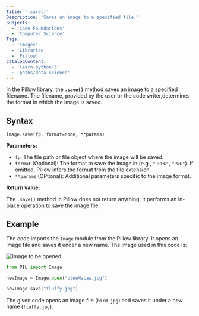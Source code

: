 ```yaml
---
Title: '.save()'
Description: 'Saves an image to a specified file.'
Subjects:
  - 'Code Foundations'
  - 'Computer Science'
Tags: 
  - 'Images'
  - 'Libraries'
  - 'Pillow'
CatalogContent: 
  - 'learn-python-3'
  - 'paths/data-science'
---
```


In the Pillow library, the **`.save()`** method saves an image to a specified filename. The filename, provided by the user or the code writer,determines the format in which the image is saved.

## Syntax

```pseudo
image.save(fp, format=none, **params)
```

**Parameters:**

- `fp`: The file path or file object where the image will be saved. 
- `format` (Optional): The format to save the image in (e.g., `"JPEG"`, `"PNG"`). If omitted, Pillow infers the format from the file extension.
- `**params` (OPtional): Additional parameters specific to the image format.

**Return value:**

The `.save()` method in Pillow does not return anything; it performs an in-place operation to save the image file.

## Example

The code imports the `Image` module from the Pillow library. It opens an image file and saves it under a new name. The image used in this code is:

![Image to be opened](https://raw.githubusercontent.com/Codecademy/docs/main/media/blueMacaw.jpg)

```py
from PIL import Image

newImage = Image.open("blueMacaw.jpg") 

newImage.save("fluffy.jpg")
```

The given code opens an image file (`bird.jpg`) and saves it under a new name (`fluffy.jpg`).
